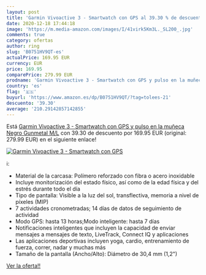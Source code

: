 ```yaml
---
layout: post
title: 'Garmin Vivoactive 3 - Smartwatch con GPS al 39.30 % de descuento'
date: 2020-12-18 17:44:18
image: 'https://m.media-amazon.com/images/I/41virk5Km3L._SL200_.jpg'
comments: true
category: ofertas
author: ring
slug: 'B0751HV9QT-es'
actualPrice: 169.95 EUR
currency: EUR
price: 169.95
comparePrice: 279.99 EUR
prodname: 'Garmin Vivoactive 3 - Smartwatch con GPS y pulso en la muñeca  Negro  Gunmetal   M/L'
country: 'es'
flag: '🇪🇸'
buyurl: 'https://www.amazon.es/dp/B0751HV9QT/?tag=tolees-21'
descuento: '39.30'
average: '210.29142857142855'
---
```


Está [Garmin Vivoactive 3 - Smartwatch con GPS y pulso en la muñeca  Negro  Gunmetal   M/L](https://www.amazon.es/dp/B0751HV9QT/?tag=tolees-21) con 39.30 de descuento por 169.95 EUR (original: 279.99 EUR) en el siguiente enlace!

[![Garmin Vivoactive 3 - Smartwatch con GPS](https://m.media-amazon.com/images/I/41virk5Km3L._SL200_.jpg)](https://www.amazon.es/dp/B0751HV9QT/?tag=tolees-21)

ℹ️:

- Material de la carcasa: Polímero reforzado con fibra o acero inoxidable
- Incluye monitorización del estado físico, así como de la edad física y del estrés durante todo el día
- Tipo de pantalla: Visible a la luz del sol, transflectiva, memoria a nivel de píxeles (MIP)
- 7 actividades cronometradas; 14 días de datos de seguimiento de actividad
- Modo GPS: hasta 13 horas;Modo inteligente: hasta 7 días
- Notificaciones inteligentes que incluyen la capacidad de enviar mensajes a mensajes de texto, LiveTrack, Connect IQ y aplicaciones
- Las aplicaciones deportivas incluyen yoga, cardio, entrenamiento de fuerza, correr, nadar y muchas más
- Tamaño de la pantalla (Ancho/Alto): Diámetro de 30,4 mm (1,2")

[Ver la oferta!!](https://www.amazon.es/dp/B0751HV9QT/?tag=tolees-21)
